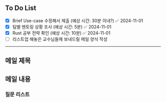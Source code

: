 ## To Do List
- [x] Brief Use-case 수정해서 제출 (예상 시간: 30분 이내?) ✅ 2024-11-01
- [x] 팀별 멘토링 상황 조사 (예상 시간: 5분) ✅ 2024-11-01
- [x] Rust 공부 전략 확인 (예상 시간: 10분) ✅ 2024-11-01
- [ ] 리스트업 해놓은 교수님들께 보내드릴 메일 양식 작성

---
## 메일 제목
## 메일 내용
### 질문 리스트
